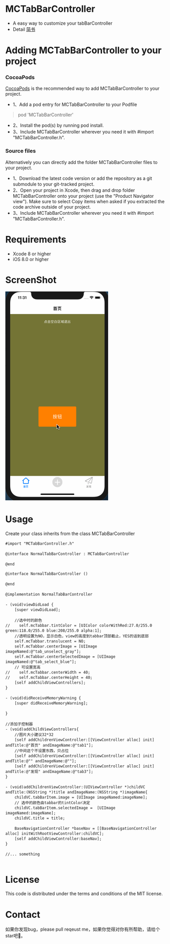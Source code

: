 
# MCTabBarController
* A easy way to customize your tabBarController
* Detail [简书](https://www.jianshu.com/p/5160a1b48679)

# Adding MCTabBarController to your project
### CocoaPods 
[CocoaPods](https://cocoapods.org) is the recommended way to add MCTabBarController to your project.
* 1、Add a pod entry for MCTabBarController to your Podfile 
> pod 'MCTabBarController'
* 2、Install the pod(s) by running pod install.
* 3、Include MCTabBarController wherever you need it with #import "MCTabBarController.h".

### Source files
Alternatively you can directly add the folder MCTabBarController files to your project.
* 1、Download the latest code version or add the repository as a git submodule to your git-tracked project.
* 2、Open your project in Xcode, then drag and drop folder MCTabBarController onto your project (use the "Product Navigator view"). Make sure to select Copy items when asked if you extracted the code archive outside of your project.
* 3、Include MCTabBarController wherever you need it with #import "MCTabBarController.h".

# Requirements
* Xcode 8 or higher
* iOS 8.0 or higher

# ScreenShot
![screenShot](https://github.com/Ccalary/MCTabBarController/blob/master/src/tabbar.gif)

# Usage
Create your class inherits from the class MCTabBarController
```
#import "MCTabBarController.h"

@interface NormalTabBarController : MCTabBarController

@end

```
```
@interface NormalTabBarController ()

@end

@implementation NormalTabBarController

- (void)viewDidLoad {
    [super viewDidLoad];
    
    //选中时的颜色
//    self.mcTabbar.tintColor = [UIColor colorWithRed:27.0/255.0 green:118.0/255.0 blue:208/255.0 alpha:1];
    //透明设置为NO，显示白色，view的高度到tabbar顶部截止，YES的话到底部
    self.mcTabbar.translucent = NO;
    self.mcTabbar.centerImage = [UIImage imageNamed:@"tab_unselect_gray"];
    self.mcTabbar.centerSelectedImage = [UIImage imageNamed:@"tab_select_blue"];
    // 可设置宽高
//    self.mcTabbar.centerWidth = 40;
//    self.mcTabbar.centerHeight = 40;
    [self addChildViewControllers];
}

- (void)didReceiveMemoryWarning {
    [super didReceiveMemoryWarning];
    
}

//添加子控制器
- (void)addChildViewControllers{
    //图片大小建议32*32
    [self addChildrenViewController:[[ViewController alloc] init] andTitle:@"首页" andImageName:@"tab1"];
    //中间这个不设置东西，只占位
    [self addChildrenViewController:[[ViewController alloc] init] andTitle:@"" andImageName:@""];
    [self addChildrenViewController:[[ViewController alloc] init] andTitle:@"发现" andImageName:@"tab3"];
}

- (void)addChildrenViewController:(UIViewController *)childVC andTitle:(NSString *)title andImageName:(NSString *)imageName{
    childVC.tabBarItem.image = [UIImage imageNamed:imageName];
    // 选中的颜色由tabbar的tintColor决定
    childVC.tabBarItem.selectedImage =  [UIImage imageNamed:imageName];
    childVC.title = title;
    
    BaseNavigationController *baseNav = [[BaseNavigationController alloc] initWithRootViewController:childVC];
    [self addChildViewController:baseNav];
}

//... something


```

# License
This code is distributed under the terms and conditions of the MIT license.

# Contact 
如果你发现bug，please pull reqeust me，如果你觉得对你有所帮助，请给个star吧🌟。
